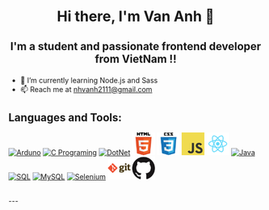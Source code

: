 
# <p align="center"> Hi there, I'm Van Anh 👋 </p>

## <p align="center"> I'm a student and passionate frontend developer from VietNam !! </p>

- 🌱 I’m currently learning Node.js and Sass
- 📫 Reach me at nhvanh2111@gmail.com

## Languages and Tools:

[<img alt="Arduno" width="45px" src="https://cdn.iconscout.com/icon/free/png-512/arduino-226072.png"/>][arduno]
[<img alt="C Programing" width="45px" src="https://img.icons8.com/color/452/c-programming.png"/>][c]
[<img alt="DotNet" width="45x" src="https://encrypted-tbn0.gstatic.com/images?q=tbn:ANd9GcQcGUlyiyZmWuDga3iMQgEqpFMOqKsqse6kkX5rI1PFsYN2QIFJrUw0cA50IRNZmIvuFF4&usqp=CAU"/>][dotnet]
[<img alt="HTML5" width="45px" src="https://raw.githubusercontent.com/github/explore/80688e429a7d4ef2fca1e82350fe8e3517d3494d/topics/html/html.png"/>][html5]
[<img alt="CSS3" width="45px" src="https://raw.githubusercontent.com/github/explore/80688e429a7d4ef2fca1e82350fe8e3517d3494d/topics/css/css.png"/>][css]
[<img alt="JavaScript" width="45px" src="https://raw.githubusercontent.com/github/explore/80688e429a7d4ef2fca1e82350fe8e3517d3494d/topics/javascript/javascript.png"/>][js]
[<img alt="React" width="45px" src="https://raw.githubusercontent.com/github/explore/80688e429a7d4ef2fca1e82350fe8e3517d3494d/topics/react/react.png"/>][react]
[<img alt="Java" width="45px" src="https://cdn.iconscout.com/icon/free/png-256/java-60-1174953.png"/>][java]
[<img alt="SQL" width="50px" src="https://e7.pngegg.com/pngimages/747/345/png-clipart-microsoft-sql-server-logo-database-microsoft-corporation-sql-logo-angle-text.png"/>][sql]
[<img alt="MySQL" width="50px" src="https://www.itcweb.net/Uploads/Phan-mem/mysql.png"/>][mysql]
[<img alt="Selenium" width="45px" src="https://huongdanjava.com/wp-content/uploads/2019/02/selenium.png"/>][selenium]
[<img alt="Git" width="45px" src="https://raw.githubusercontent.com/github/explore/80688e429a7d4ef2fca1e82350fe8e3517d3494d/topics/git/git.png"/>][git]
[<img alt="GitHub" width="45px" src="https://raw.githubusercontent.com/github/explore/78df643247d429f6cc873026c0622819ad797942/topics/github/github.png"/>][github]

<br />
<!---
nhvanh2111/nhvanh2111 is a ✨ special ✨ repository because its `README.md` (this file) appears on your GitHub profile.
You can click the Preview link to take a look at your changes.
--->
---

[arduno]: https://www.arduino.cc/
[c]: https://www.cprogramming.com/
[html5]: https://www.w3schools.com/html/
[css]: https://www.w3schools.com/css/
[js]: https://www.w3schools.com/js/
[react]: https://reactjs.org/
[dotnet]: https://dotnet.microsoft.com/
[selenium]: https://www.selenium.dev/
[mysql]: https://www.mysql.com/
[java]: https://www.java.com/en/
[sql]: https://www.microsoft.com/en-us/sql-server
[git]: https://git-scm.com/
[github]: https://github.com/

